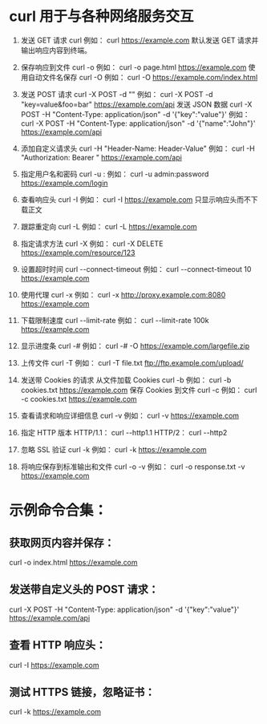 # curl 用于与各种网络服务交互


1. 发送 GET 请求
curl <URL>
例如：
curl https://example.com
默认发送 GET 请求并输出响应内容到终端。


2. 保存响应到文件
curl -o <filename> <URL>
例如：
curl -o page.html https://example.com
使用自动文件名保存
curl -O <URL>
例如：
curl -O https://example.com/index.html


3. 发送 POST 请求
curl -X POST -d "<data>" <URL>
例如：
curl -X POST -d "key=value&foo=bar" https://example.com/api
发送 JSON 数据
curl -X POST -H "Content-Type: application/json" -d '{"key":"value"}' <URL>
例如：
curl -X POST -H "Content-Type: application/json" -d '{"name":"John"}' https://example.com/api


4. 添加自定义请求头
curl -H "Header-Name: Header-Value" <URL>
例如：
curl -H "Authorization: Bearer <token>" https://example.com/api

5. 指定用户名和密码
curl -u <username>:<password> <URL>
例如：
curl -u admin:password https://example.com/login

6. 查看响应头
curl -I <URL>
例如：
curl -I https://example.com
只显示响应头而不下载正文

7. 跟踪重定向
curl -L <URL>
例如：
curl -L https://example.com

8. 指定请求方法
curl -X <METHOD> <URL>
例如：
curl -X DELETE https://example.com/resource/123

9. 设置超时时间
curl --connect-timeout <seconds> <URL>
例如：
curl --connect-timeout 10 https://example.com

10. 使用代理
curl -x <proxy> <URL>
例如：
curl -x http://proxy.example.com:8080 https://example.com

11. 下载限制速度
curl --limit-rate <speed> <URL>
例如：
curl --limit-rate 100k https://example.com

12. 显示进度条
curl -# <URL>
例如：
curl -# -O https://example.com/largefile.zip

13. 上传文件
curl -T <filename> <URL>
例如：
curl -T file.txt ftp://ftp.example.com/upload/

14. 发送带 Cookies 的请求
从文件加载 Cookies
curl -b <cookie-file> <URL>
例如：
curl -b cookies.txt https://example.com
保存 Cookies 到文件
curl -c <cookie-file> <URL>
例如：
curl -c cookies.txt https://example.com

15. 查看请求和响应详细信息
curl -v <URL>
例如：
curl -v https://example.com


16. 指定 HTTP 版本
HTTP/1.1：
curl --http1.1 <URL>
HTTP/2：
curl --http2 <URL>


17. 忽略 SSL 验证
curl -k <URL>
例如：
curl -k https://example.com


18. 将响应保存到标准输出和文件
curl -o <filename> -v <URL>
例如：
curl -o response.txt -v https://example.com


# 示例命令合集：
## 获取网页内容并保存：
curl -o index.html https://example.com

## 发送带自定义头的 POST 请求：
curl -X POST -H "Content-Type: application/json" -d '{"key":"value"}' https://example.com/api

## 查看 HTTP 响应头：
curl -I https://example.com

## 测试 HTTPS 链接，忽略证书：
curl -k https://example.com

